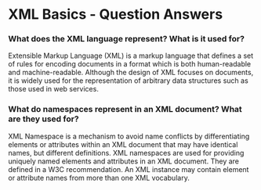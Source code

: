 # **XML Basics - Question Answers**

### **What does the XML language represent? What is it used for?**


Extensible Markup Language (XML) is a markup language that defines a set of rules for encoding documents in a format which is both human-readable and machine-readable. Although the design of XML focuses on documents, it is widely used for the representation of arbitrary data structures such as those used in web services.


### **What do namespaces represent in an XML document? What are they used for?**

XML Namespace is a mechanism to avoid name conflicts by differentiating elements or attributes within an XML document that may have identical names, but different definitions. 
XML namespaces are used for providing uniquely named elements and attributes in an XML document. They are defined in a W3C recommendation. An XML instance may contain element or attribute names from more than one XML vocabulary.